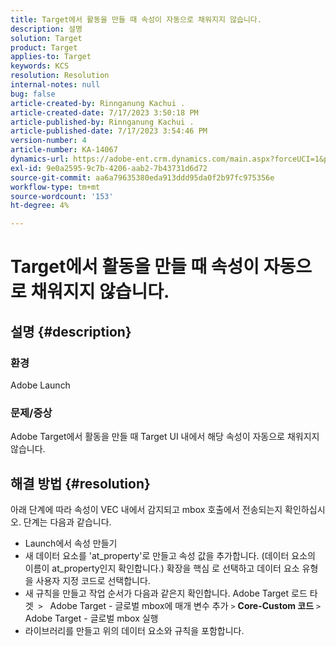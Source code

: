 ```yaml
---
title: Target에서 활동을 만들 때 속성이 자동으로 채워지지 않습니다.
description: 설명
solution: Target
product: Target
applies-to: Target
keywords: KCS
resolution: Resolution
internal-notes: null
bug: false
article-created-by: Rinnganung Kachui .
article-created-date: 7/17/2023 3:50:18 PM
article-published-by: Rinnganung Kachui .
article-published-date: 7/17/2023 3:54:46 PM
version-number: 4
article-number: KA-14067
dynamics-url: https://adobe-ent.crm.dynamics.com/main.aspx?forceUCI=1&pagetype=entityrecord&etn=knowledgearticle&id=342d78a0-b924-ee11-9cbd-6045bd006b4b
exl-id: 9e0a2595-9c7b-4206-aab2-7b43731d6d72
source-git-commit: aa6a79635380eda913ddd95da0f2b97fc975356e
workflow-type: tm+mt
source-wordcount: '153'
ht-degree: 4%

---
```


# Target에서 활동을 만들 때 속성이 자동으로 채워지지 않습니다.

## 설명 {#description}




### 환경



Adobe Launch



### 문제/증상



Adobe Target에서 활동을 만들 때 Target UI 내에서 해당 속성이 자동으로 채워지지 않습니다.


## 해결 방법 {#resolution}


아래 단계에 따라 속성이 VEC 내에서 감지되고 mbox 호출에서 전송되는지 확인하십시오. 단계는 다음과 같습니다.

- Launch에서 속성 만들기
- 새 데이터 요소를 &#39;at_property&#39;로 만들고 속성 값을 추가합니다. (데이터 요소의 이름이 at_property인지 확인합니다.) 확장을 핵심 로 선택하고 데이터 요소 유형을 사용자 지정 코드로 선택합니다.
- 새 규칙을 만들고 작업 순서가 다음과 같은지 확인합니다. Adobe Target 로드 타겟  `>`   Adobe Target - 글로벌 mbox에 매개 변수 추가 `>`  <b>Core-Custom 코드</b> `>`  Adobe Target - 글로벌 mbox 실행
- 라이브러리를 만들고 위의 데이터 요소와 규칙을 포함합니다.
